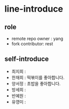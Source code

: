 # line-introduce

## role
- remote repo owner : yang
- fork contributor: rest

## self-introduce
- 최지희 :
- 한재희 : 떡볶이를 좋아합니다. 
- 양서정 : 초밥을  좋아합니다.
- 방세희 :
- 반예원 :
- 유영미 :

